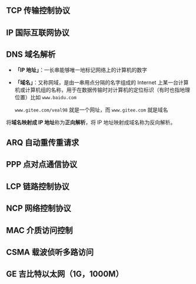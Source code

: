 ## TCP 传输控制协议





## IP 国际互联网协议



## DNS 域名解析

- **「IP 地址」**：一长串能够唯一地标记网络上的计算机的数字

- **「域名」**：又称网域，是由一串用点分隔的名字组成的 Internet 上某一台计算机或计算机组的名称，用于在数据传输时对计算机的定位标识（有时也指地理位置）比如 `www.baidu.com`

  `www.gitee.com/veal98` 就是一个网址，而 `www.gitee.com` 就是域名

将**域名映射成 IP 地址**称为**正向解析**，将 IP 地址映射成域名称为反向解析。

## ARQ 自动重传重请求



## PPP 点对点通信协议



## LCP 链路控制协议



## NCP 网络控制协议



## MAC 介质访问控制



## CSMA 载波侦听多路访问



## GE 吉比特以太网（1G，1000M）



